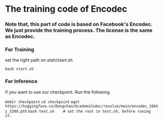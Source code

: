 # The training code of Encodec

### Note that, this part of code is based on Facebook's Encodec. We just provide the training process. The license is the same as Encodec.

### For Training
set the right path on statr/start.sh <br>

`bash start.sh`

### For Inference
if you want to use our checkpoint. Run the following <br>

`mkdir checkpoint`
`cd checkpoint`
`wget https://huggingface.co/Dongchao/AcademiCodec/resolve/main/encodec_16khz_320d.pth`
`bash test.sh    # set the root in test.sh, before runing it.`